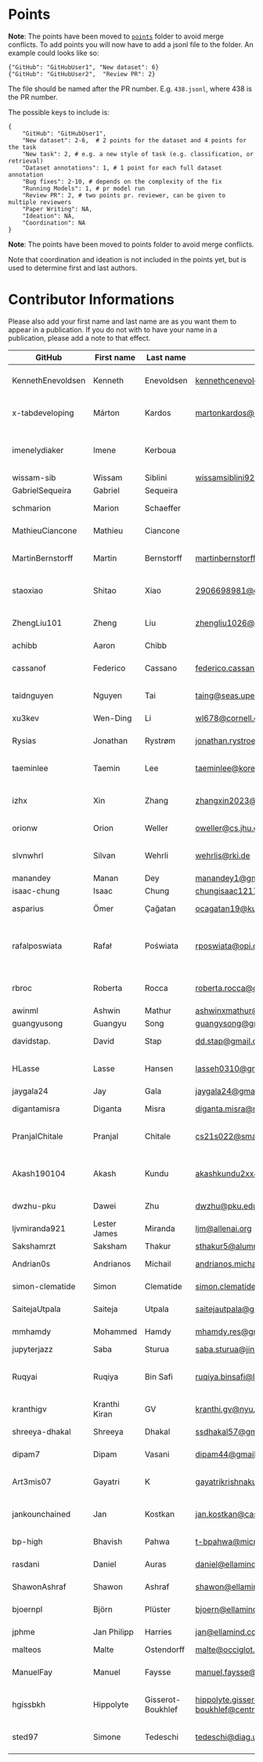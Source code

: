 # Points


**Note**: The points have been moved to [`points`](https://github.com/embeddings-benchmark/mteb/tree/main/docs/mmteb/points) folder to avoid merge conflicts. To add points you will now have to add a jsonl file to the folder. An example could looks like so:

```
{"GitHub": "GitHubUser1", "New dataset": 6}
{"GitHub": "GitHubUser2",  "Review PR": 2}
```

The file should be named after the PR number. E.g. `438.jsonl`, where 438 is the PR number.

The possible keys to include is: 

```{python}
{
    "GitHub": "GitHubUser1",
    "New dataset": 2-6,  # 2 points for the dataset and 4 points for the task
    "New task": 2, # e.g. a new style of task (e.g. classification, or retrieval)
    "Dataset annotations": 1, # 1 point for each full dataset annotation
    "Bug fixes": 2-10, # depends on the complexity of the fix
    "Running Models": 1, # pr model run
    "Review PR": 2, # two points pr. reviewer, can be given to multiple reviewers
    "Paper Writing": NA, 
    "Ideation": NA,
    "Coordination": NA
}
```

**Note**: The points have been moved to points folder to avoid merge conflicts.

Note that coordination and ideation is not included in the points yet, but is used to determine first and last authors.

# Contributor Informations

Please also add your first name and last name are as you want them to appear in a publication. If you do not with to have your name in a publication, please add a note to that effect.

| GitHub            | First name | Last name  | Email                        | User on openreview   | Affiliations                                          |
| ----------------- | ---------- | ---------- | ---------------------------- | -------------------- | ----------------------------------------------------- |
| KennethEnevoldsen | Kenneth    | Enevoldsen | kennethcenevoldsen@gmail.com | ~Kenneth_Enevoldsen1 | Aarhus University, Denmark                            |
| x-tabdeveloping   | Márton     | Kardos     | martonkardos@cas.au.dk       | ~Márton_Kardos1      | Aarhus University, Denmark                            |
| imenelydiaker     | Imene      | Kerboua    |                              |                      | Esker, Lyon, France && INSA Lyon, LIRIS, Lyon, France |
| wissam-sib        | Wissam     | Siblini    | wissamsiblini92@gmail.com    |                      | N/A                                                   |
| GabrielSequeira   | Gabriel    | Sequeira   |                              |                      | N/A                                                   |
| schmarion         | Marion     | Schaeffer  |                              |  ~Marion_Schaeffer1  |  Wikit, Lyon, France                                  |
| MathieuCiancone   | Mathieu    | Ciancone   |                              |                      |  Wikit, Lyon, France                                  |
| MartinBernstorff  | Martin     | Bernstorff | martinbernstorff@gmail.com   | ~Martin_Bernstorff1  |  Aarhus University, Denmark                           |
| staoxiao          | Shitao     | Xiao       | 2906698981@qq.com            | ~Shitao_Xiao1        |  Beijing Academy of Artificial Intelligence           |
| ZhengLiu101       | Zheng     | Liu         | zhengliu1026@gmail.com       | ~Zheng_Liu4          |  Beijing Academy of Artificial Intelligence           |
| achibb            | Aaron      | Chibb      |                              |                      | N/A                                                   |
| cassanof          | Federico   | Cassano    | federico.cassanno@federico.codes | ~Federico_Cassano1 | Northeastern University, Boston, USA                |
| taidnguyen        | Nguyen     | Tai        | taing@seas.upenn.edu         | ~Nguyen_Tai1         |  University of Pennsylvania                           |
| xu3kev            | Wen-Ding   | Li         | wl678@cornell.edu            | ~Wen-Ding_Li1        |  Cornell University                                   |
| Rysias            | Jonathan   | Rystrøm    | jonathan.rystroem@gmail.com  |                      | University of Oxford, UK                              |
| taeminlee         | Taemin     | Lee        | taeminlee@korea.ac.kr        | ~Taemin_Lee1         | Korea University Human-Inspired AI Research           |
| izhx              | Xin        | Zhang      | zhangxin2023@stu.hit.edu.cn  |                      |  Harbin Institute of Technology, Shenzhen             |
| orionw            | Orion      | Weller     | oweller@cs.jhu.edu           | ~Orion_Weller1       |  Johns Hopkins University                             |
| slvnwhrl          | Silvan     | Wehrli     | wehrlis@rki.de               | ~Silvan_Wehrli1      | Robert Koch Institute, Berlin, Germany                |
| manandey          | Manan      | Dey        | manandey1@gmail.com          | ~Manan_Dey2          | Salesforce, India                                     |
| isaac-chung       | Isaac      | Chung      | chungisaac1217@gmail.com     | ~Isaac_Kwan_Yin_Chung1 | N/A                                                 |
| asparius          | Ömer       | Çağatan    | ocagatan19@ku.edu.tr         | ~Ömer_Veysel_Çağatan1 | Koç University,Turkey                                |
| rafalposwiata     | Rafał      | Poświata   | rposwiata@opi.org.pl         | ~Rafał_Poświata1     | National Information Processing Institute, Warsaw, Poland |
| rbroc             | Roberta    | Rocca      | roberta.rocca@cas.au.dk      | ~Roberta_Rocca1      | Aarhus University, Denmark                            |
| awinml            | Ashwin     | Mathur     | ashwinxmathur@gmail.com      |                      | N/A                                                   |
| guangyusong       | Guangyu    | Song       | guangysong@gmail.com         | ~Guangyu_Song1       | N/A                            |
| davidstap.        | David      | Stap       | dd.stap@gmail.com            | ~David_Stap          | University of Amsterdam.                         |
| HLasse            | Lasse      | Hansen     | lasseh0310@gmail.com         | ~Lasse_Hansen2       | Aarhus University, Denmark                            |
| jaygala24         | Jay        | Gala       | jaygala24@gmail.com          | ~Jay_Gala1           | MBZUAI                          |
| digantamisra      | Diganta    | Misra      | diganta.misra@mila.quebec    | ~Diganta_Misra1       | Mila - Quebec AI Institute                           |
| PranjalChitale    | Pranjal    | Chitale    | cs21s022@smail.iitm.ac.in    | ~Pranjal_A_Chitale1       | Indian Institute of Technology Madras            |
| Akash190104       | Akash      | Kundu      | akashkundu2xx4@gmail.com      |~Akash_Kundu2             | Heritage Institute of Technology, Kolkata && Apart Research |
| dwzhu-pku         | Dawei      | Zhu        | dwzhu@pku.edu.cn             | ~Dawei_Zhu2       | Peking University            |
| ljvmiranda921     | Lester James | Miranda  | ljm@allenai.org              | ~Lester_James_Validad_Miranda1 | Allen Institute for AI |
| Sakshamrzt        | Saksham    | Thakur     | sthakur5@alumni.ncsu.edu     | ~Saksham_Thakur1     | N/A                                                   |
| Andrian0s     | Andrianos | Michail  | andrianos.michail@cl.uzh.ch         | ~Andrianos_Michail1 | University of Zurich|
| simon-clematide     | Simon | Clematide  | simon.clematide@cl.uzh.ch         | ~Simon_Clematide1 | University of Zurich|
| SaitejaUtpala     | Saiteja | Utpala  | saitejautpala@gmail.com         | ~Saiteja_Utpala1 | Microsoft Research|
| mmhamdy     | Mohammed | Hamdy  | mhamdy.res@gmail.com         | ~Mohammed_Hamdy1 | Cohere For AI Community|
| jupyterjazz       | Saba         | Sturua     | saba.sturua@jina.ai              |     ~Saba_Sturua1      | Jina AI                                                     |
| Ruqyai       | Ruqiya         | Bin Safi     | ruqiya.binsafi@libfstudy.ac.uk           |    ~Ruqiya_Bin_Safi1       | LIBF : The London Institute of Banking & Finance                                                    |
| kranthigv     | Kranthi Kiran | GV  | kranthi.gv@nyu.edu         | ~Kranthi_Kiran_GV1 | New York University|
| shreeya-dhakal            | Shreeya     | Dhakal     | ssdhakal57@gmail.com      |                      | Individual Contributor                                                   |
| dipam7 | Dipam | Vasani | dipam44@gmail.com | ~Dipam_Vasani1 | Individual Contributor                                                  |
| Art3mis07 | Gayatri | K | gayatrikrishnakumar0707@gmail.com | ~Gayatri_K1 | R. V. College of Engineering, Bengaluru | 
| jankounchained    | Jan        | Kostkan    | jan.kostkan@cas.au.dk | ~Jan_Kostkan1        | Aarhus University, Denmark                            |
| bp-high           | Bhavish       | Pahwa      | t-bpahwa@microsoft.com           | ~Bhavish_Pahwa1 | Microsoft Research                              |
| rasdani           | Daniel     | Auras      | daniel@ellamind.com          |   ~Daniel_Auras1     | ellamind, Germany                                   |
| ShawonAshraf      | Shawon     | Ashraf     | shawon@ellamind.com          |   ~Shawon_Ashraf1    | ellamind, Germany                                   |
| bjoernpl          | Björn      | Plüster    | bjoern@ellamind.com          |  ~Björn_Plüster1     | ellamind, Germany                                   |
| jphme             | Jan Philipp| Harries    | jan@ellamind.com             |~Jan_Philipp_Harries1 | ellamind, Germany                                   |
| malteos           | Malte       | Ostendorff      | malte@occiglot.eu           | ~Malte_Ostendorff1| Occiglot                             |
| ManuelFay         | Manuel        | Faysse     | manuel.faysse@centralesupelec.fr |              ~Manuel_Faysse1        | CentraleSupélec & Illuin Technology                  |
| hgissbkh          | Hippolyte     | Gisserot-Boukhlef    | hippolyte.gisserot-boukhlef@centralesupelec.fr        |   ~Hippolyte_Gisserot-Boukhlef1                   | CentraleSupélec & Artefact Research Center   |
| sted97          | Simone     | Tedeschi    | tedeschi@diag.uniroma1.it        |   ~Simone_Tedeschi1                   | Sapienza University of Rome   |
